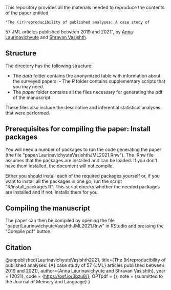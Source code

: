 This repository provides all the materials needed to reproduce the contents of the paper entitled 

    "The (ir)reproducibility of published analyses: A case study of
57 JML articles published between 2019 and 2021", by [Anna Laurinavichyute](https://annlaurin.github.io/) and [Shravan Vasishth](vasishth.github.io).

## Structure

The directory has the following structure: 

- The *data* folder contains the anonymized table with information about the surveyed papers. - The *R* folder contains supplementary scripts that you may need. 
- The *paper* folder contains all the files necessary for generating the pdf of the manuscript. 

These files also include the descriptive and inferential statistical analyses that were performed.

## Prerequisites for compiling the paper: Install packages

You will need a number of packages to run the code generating the paper (the file "paper/LaurinavichyuteVasishthJML2021.Rnw"). The .Rnw file assumes that the packages are installed and can be loaded. If you don't have them installed, the document will not compile. 

Either you should install each of the required packages yourself or, if you want to install all the packages in one go, run the script "R/install_packages.R". This script checks whether the needed packages are installed and if not, installs them for you.

## Compiling the manuscript

The paper can then be compiled by opening the file "paper/LaurinavichyuteVasishthJML2021.Rnw" in RStudio and pressing the "Compile pdf" button. 

## Citation

   @unpublished{LaurinavichyuteVasishth2021,
   title={The (Ir)reproducibility of published analyses: {A} case study of 57 {JML} articles published between 2019 and 2021},
  author={Anna Laurinavichyute and Shravan Vasishth},
  year = {2021},
  code = {https://osf.io/3bzu8/},
  OPTpdf = {},
  note = {submitted to the Journal of Memory and Language}
  }
